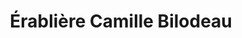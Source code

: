 ---
title: "Érablière Camille Bilodeau"
url: /saint-fabien-de-panet/erabliere-camille-bilodeau/
shop: Hofladen
---